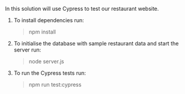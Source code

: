 In this solution will use Cypress to test our restaurant website. 

  1. To install dependencies run:
     > npm install

  2. To initialise the database with sample restaurant data and start the server run:
     > node server.js

  3. To run the Cypress tests run:
     > npm run test:cypress

